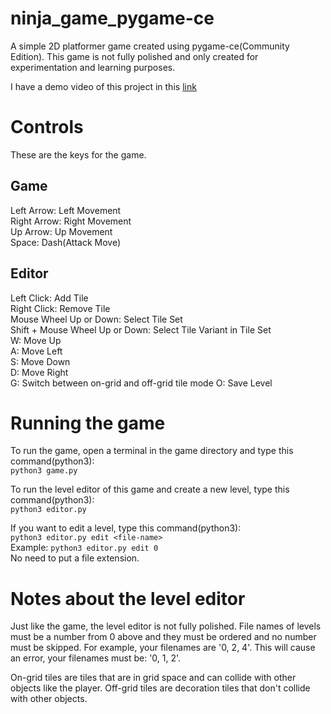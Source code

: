 # ninja_game_pygame-ce
A simple 2D platformer game created using pygame-ce(Community Edition). This game is
not fully polished and only created for experimentation and learning purposes.

I have a demo video of this project in this [link](https://youtu.be/1-AQYvMeY20)

# Controls
These are the keys for the game.

## Game
Left Arrow: Left Movement  
Right Arrow: Right Movement  
Up Arrow: Up Movement  
Space: Dash(Attack Move)

## Editor
Left Click: Add Tile  
Right Click: Remove Tile  
Mouse Wheel Up or Down: Select Tile Set  
Shift + Mouse Wheel Up or Down: Select Tile Variant in Tile Set  
W: Move Up  
A: Move Left  
S: Move Down  
D: Move Right  
G: Switch between on-grid and off-grid tile mode
O: Save Level

# Running the game
To run the game, open a terminal in the game directory and type this command(python3):  
`python3 game.py`

To run the level editor of this game and create a new level, type this command(python3):  
`python3 editor.py`

If you want to edit a level, type this command(python3):  
`python3 editor.py edit <file-name>`  
Example: `python3 editor.py edit 0`  
No need to put a file extension.

# Notes about the level editor
Just like the game, the level editor is not fully polished. File names of levels must be a number from 0 above and they must be ordered and no number must be skipped. For example, your filenames are '0, 2, 4'. This will cause an error, your filenames must be: '0, 1, 2'.

On-grid tiles are tiles that are in grid space and can collide with other objects like
the player. Off-grid tiles are decoration tiles that don't collide with other objects.
